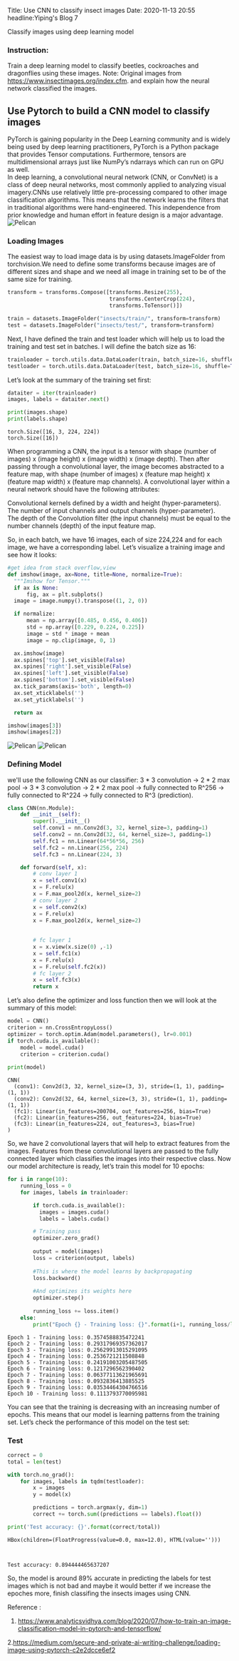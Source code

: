 Title: Use CNN to classify insect images
Date: 2020-11-13 20:55
headline:Yiping's Blog 7

Classify  images using deep learning model

### Instruction:  
Train a deep learning model to classify beetles, cockroaches and dragonflies using these images. Note: Original images from https://www.insectimages.org/index.cfm. and explain how the neural network classified the images.

## Use Pytorch to build a CNN model to classify images

PyTorch is gaining popularity in the Deep Learning community and is widely being used by deep learning practitioners, PyTorch is a Python package that provides Tensor computations. Furthermore, tensors are multidimensional arrays just like NumPy’s ndarrays which can run on GPU as well.    
In deep learning, a convolutional neural network (CNN, or ConvNet) is a class of deep neural networks, most commonly applied to analyzing visual imagery.CNNs use relatively little pre-processing compared to other image classification algorithms. This means that the network learns the filters that in traditional algorithms were hand-engineered. This independence from prior knowledge and human effort in feature design is a major advantage.
![Pelican](../images/con.png)

### Loading Images

The easiest way to load image data is by using datasets.ImageFolder from torchvision.We need to define some transforms because images are of different sizes and shape and we need all image in training set to be of the same size for training.


```python
transform = transforms.Compose([transforms.Resize(255),
                                transforms.CenterCrop(224),
                                transforms.ToTensor()])
```


```python
train = datasets.ImageFolder("insects/train/", transform=transform)
test = datasets.ImageFolder("insects/test/", transform=transform)
```

Next, I have defined the train and test loader which will help us to load the training and test set in batches. I will define the batch size as 16:


```python
trainloader = torch.utils.data.DataLoader(train, batch_size=16, shuffle=True)
testloader = torch.utils.data.DataLoader(test, batch_size=16, shuffle=True)
```

Let’s look at the summary of the training set first:


```python
dataiter = iter(trainloader)
images, labels = dataiter.next()

print(images.shape)
print(labels.shape)
```

    torch.Size([16, 3, 224, 224])
    torch.Size([16])


When programming a CNN, the input is a tensor with shape (number of images) x (image height) x (image width) x (image depth). Then after passing through a convolutional layer, the image becomes abstracted to a feature map, with shape (number of images) x (feature map height) x (feature map width) x (feature map channels). A convolutional layer within a neural network should have the following attributes:

Convolutional kernels defined by a width and height (hyper-parameters).  
The number of input channels and output channels (hyper-parameter).  
The depth of the Convolution filter (the input channels) must be equal to the number channels (depth) of the input feature map.

So, in each batch, we have 16 images, each of size 224,224 and for each image, we have a corresponding label. Let’s visualize a training image and see how it looks:


```python
#get idea from stack overflow,view 
def imshow(image, ax=None, title=None, normalize=True):
  """Imshow for Tensor."""
  if ax is None:
      fig, ax = plt.subplots()
  image = image.numpy().transpose((1, 2, 0))

  if normalize:
      mean = np.array([0.485, 0.456, 0.406])
      std = np.array([0.229, 0.224, 0.225])
      image = std * image + mean
      image = np.clip(image, 0, 1)

  ax.imshow(image)
  ax.spines['top'].set_visible(False)
  ax.spines['right'].set_visible(False)
  ax.spines['left'].set_visible(False)
  ax.spines['bottom'].set_visible(False)
  ax.tick_params(axis='both', length=0)
  ax.set_xticklabels('')
  ax.set_yticklabels('')

  return ax
```


```python
imshow(images[3])
imshow(images[2])
```
![Pelican](../images/3.png)
![Pelican](../images/4.png)




### Defining Model

we'll use the following CNN as our classifier: 3 * 3 convolution -> 2 * 2 max pool -> 3 * 3 convolution -> 2 * 2 max pool -> fully connected to  R^256  -> fully connected to  R^224 -> fully connected to R^3 (prediction). 


```python
class CNN(nn.Module):
    def __init__(self):
        super().__init__()
        self.conv1 = nn.Conv2d(3, 32, kernel_size=3, padding=1)
        self.conv2 = nn.Conv2d(32, 64, kernel_size=3, padding=1)
        self.fc1 = nn.Linear(64*56*56, 256)
        self.fc2 = nn.Linear(256, 224)
        self.fc3 = nn.Linear(224, 3)

    def forward(self, x):
        # conv layer 1
        x = self.conv1(x)
        x = F.relu(x)
        x = F.max_pool2d(x, kernel_size=2)
        # conv layer 2
        x = self.conv2(x)
        x = F.relu(x)
        x = F.max_pool2d(x, kernel_size=2)
    
        
        # fc layer 1
        x = x.view(x.size(0) ,-1)
        x = self.fc1(x)
        x = F.relu(x)
        x = F.relu(self.fc2(x))
        # fc layer 2
        x = self.fc3(x)
        return x     
```

Let’s also define the optimizer and loss function then we will look at the summary of this model:


```python
model = CNN()
criterion = nn.CrossEntropyLoss()
optimizer = torch.optim.Adam(model.parameters(), lr=0.001)
if torch.cuda.is_available():
    model = model.cuda()
    criterion = criterion.cuda()
    
print(model)
```

    CNN(
      (conv1): Conv2d(3, 32, kernel_size=(3, 3), stride=(1, 1), padding=(1, 1))
      (conv2): Conv2d(32, 64, kernel_size=(3, 3), stride=(1, 1), padding=(1, 1))
      (fc1): Linear(in_features=200704, out_features=256, bias=True)
      (fc2): Linear(in_features=256, out_features=224, bias=True)
      (fc3): Linear(in_features=224, out_features=3, bias=True)
    )


So, we have 2 convolutional layers that will help to extract features from the images. Features from these convolutional layers are passed to the fully connected layer which classifies the images into their respective class. Now our model architecture is ready, let’s train this model for 10 epochs:


```python
for i in range(10):
    running_loss = 0
    for images, labels in trainloader:

        if torch.cuda.is_available():
          images = images.cuda()
          labels = labels.cuda()

        # Training pass
        optimizer.zero_grad()
        
        output = model(images)
        loss = criterion(output, labels)
        
        #This is where the model learns by backpropagating
        loss.backward()
        
        #And optimizes its weights here
        optimizer.step()
        
        running_loss += loss.item()
    else:
        print("Epoch {} - Training loss: {}".format(i+1, running_loss/len(trainloader)))
```

    Epoch 1 - Training loss: 0.3574588835472241
    Epoch 2 - Training loss: 0.29317969357362017
    Epoch 3 - Training loss: 0.25629913015291095
    Epoch 4 - Training loss: 0.2536721211508848
    Epoch 5 - Training loss: 0.24191003205487505
    Epoch 6 - Training loss: 0.1217296562390402
    Epoch 7 - Training loss: 0.06377113621965691
    Epoch 8 - Training loss: 0.0932836413885525
    Epoch 9 - Training loss: 0.03534464304766516
    Epoch 10 - Training loss: 0.1113793770095981


You can see that the training is decreasing with an increasing number of epochs. This means that our model is learning patterns from the training set. Let’s check the performance of this model on the test set:

### Test


```python
correct = 0
total = len(test)

with torch.no_grad():
    for images, labels in tqdm(testloader):
        x = images 
        y = model(x)

        predictions = torch.argmax(y, dim=1)
        correct += torch.sum((predictions == labels).float())

print('Test accuracy: {}'.format(correct/total))
```


    HBox(children=(FloatProgress(value=0.0, max=12.0), HTML(value='')))


    
    Test accuracy: 0.894444465637207


So, the model is around 89% accurate in predicting the labels for test images which is not bad and maybe it would better if we increase the epoches more, finish classifing the insects images using CNN. 


Reference : 
1. https://www.analyticsvidhya.com/blog/2020/07/how-to-train-an-image-classification-model-in-pytorch-and-tensorflow/    

2.https://medium.com/secure-and-private-ai-writing-challenge/loading-image-using-pytorch-c2e2dcce6ef2
